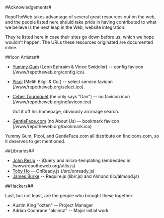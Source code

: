 #Acknowledgements#

RepoTheWeb takes advantage of several great resources out on the web, and the people listed here should take pride in having contributed to what we believe is the next leap in the Web, website integration. 

They're listed here in case their sites go down before us, which we hope wouldn't happen. The URLs these resources originated are documented inline. 

##Icon Artists##

- [Yummy Gum](http://yummygum.com/) (Leon Ephraim & Vince Swiddler) -- config favicon (/www/repotheweb.org/config.ico).
- [Picol](http://www.picol.org/) (Melih Bilgil & Co.) -- select service favicon (/www/repotheweb.org/select.ico).
- [Cyber Tourniquet](http://www.cybertourniquet.com/) (he only says "Dan") -- no favicon icon (/www/repotheweb.org/nofavicon.ico)

	Got it off his homepage, obviously an image search.

- [GentleFace.com](http://gentleface.com/) (no About Us) -- bookmark favicon (/www/repotheweb.org/bookmark.ico)

Yummy Gum, Picol, and GentleFace.com all distribute on findicons.com, so it deserves to get mentioned. 

##Libraries##

- [John Resig](http://ejohn.org/) -- jQuery and micro-templating (embedded in /www/repotheweb.org/utils.js)
- [Toby Ho](http://tobyho.com/) -- OnReady.js (/src/onready.js)
- [James Burke](http://tagneto.blogspot.co.nz/) -- Require.js (lib/r.js) and Almond (lib/almond.js)

##Hackers##

Last, but not least, are the people who brought these together:

- Austin King "ozten" -- Project Manager
- Adrian Cochrane "alcinnz" -- Major initial work
